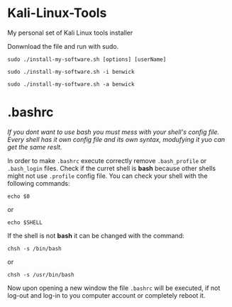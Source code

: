 # Kali-Linux-Tools
My personal set of Kali Linux tools installer

Donwnload the file and run with sudo.

```
sudo ./install-my-software.sh [options] [userName]
```

```
sudo ./install-my-software.sh -i benwick
```

```
sudo ./install-my-software.sh -a benwick
```

# .bashrc

*If you dont want to use bash you must mess with your shell's config file. Every shell has it own config file and its own syntax, modufying it yuo can get the same reslt.*

In order to make `.bashrc` execute correctly remove `.bash_profile` or `.bash_login` files. Check if the curret shell is **bash** because other shells might not use `.profile` config file. You can check your shell with the following commands:

```
echo $0
```

or

```
echo $SHELL
```

If the shell is not **bash** it can be changed with the command:

```
chsh -s /bin/bash
```

or

```
chsh -s /usr/bin/bash
```

Now upon opening a new window the file `.bashrc` will be executed, if not log-out and log-in to you computer account or completely reboot it.
